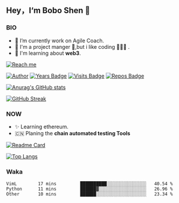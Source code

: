 ## Hey，I‘m Bobo Shen 👋

<!--
**shenyubo1982/shenyubo1982** is a ✨ _special_ ✨ repository because its `README.md` (this file) appears on your GitHub profile.
- 🤔 I’m looking for help with ...
- 💬 Ask me about ...
- 👯 I’m looking to collaborate on ...
- ⚡ Fun fact: ...
- 😄 Pronouns: ...


Here are some ideas to get you started:
-->

### BIO
- 🔭 I’m currently work on Agile Coach.
- 🌱 I'm a project manger 💼,but i like coding 👨🏻‍💻 .
- 🧠 I'm learning about **web3**.

[![Reach me](https://s2.loli.net/2022/06/12/vQyDIuP9HUq4p3R.png)](https://twitter.com/SHENYUBOBO)



[![Author](https://img.shields.io/badge/Author-shenyubo-blue "Author")](https://github.com/shenyubo1982 "Author")
[![Years Badge](https://badges.pufler.dev/years/shenyubo1982)](https://github.com/shenyubo1982)
[![Visits Badge](https://badges.pufler.dev/visits/shenyubo1982/shenyubo1982)](https://badges.pufler.dev/visits/shenyubo1982/shenyubo1982)
[![Repos Badge](https://badges.pufler.dev/repos/shenyubo1982)](https://github.com/shenyubo1982)

[![Anurag's GitHub stats](https://github-readme-stats.vercel.app/api?username=shenyubo1982&show_icons=true&theme=onedark)](https://github.com/shenyubo1982)


[![GitHub Streak](https://github-readme-streak-stats.herokuapp.com?user=shenyubo1982&theme=onedark&hide_border=true&date_format=%5BY.%5Dn.j)](https://git.io/streak-stats)


### NOW
- ✨ Learning ethereum. 
- 🇨🇳 Planing the **chain automated testing Tools**

[![Readme Card](https://github-readme-stats.vercel.app/api/pin/?username=shenyubo1982&repo=ethDemo&theme=onedark)](https://github.com/shenyubo1982/ethDemo) 

[![Top Langs](https://github-readme-stats.vercel.app/api/top-langs/?username=shenyubo1982&layout=compact&hide=javascript,html&theme=onedark)](https://github.com/shenyubo1982/ethDemo) 

### Waka
<!--START_SECTION:waka-->

```text
VimL        17 mins         ██████████░░░░░░░░░░░░░░░   40.54 %
Python      11 mins         ██████▓░░░░░░░░░░░░░░░░░░   26.96 %
Other       10 mins         ██████░░░░░░░░░░░░░░░░░░░   23.34 %
```

<!--END_SECTION:waka-->


